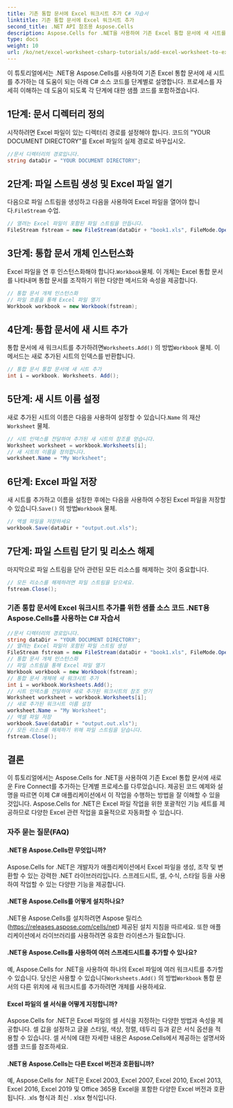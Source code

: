 ```yaml
---
title: 기존 통합 문서에 Excel 워크시트 추가 C# 자습서
linktitle: 기존 통합 문서에 Excel 워크시트 추가
second_title: .NET API 참조용 Aspose.Cells
description: Aspose.Cells for .NET을 사용하여 기존 Excel 통합 문서에 새 시트를 쉽게 추가할 수 있습니다. 코드 예제가 포함된 단계별 튜토리얼입니다.
type: docs
weight: 10
url: /ko/net/excel-worksheet-csharp-tutorials/add-excel-worksheet-to-existing-workbook-csharp-tutorial/
---
```

이 튜토리얼에서는 .NET용 Aspose.Cells를 사용하여 기존 Excel 통합 문서에 새 시트를 추가하는 데 도움이 되는 아래 C# 소스 코드를 단계별로 설명합니다. 프로세스를 자세히 이해하는 데 도움이 되도록 각 단계에 대한 샘플 코드를 포함하겠습니다.

## 1단계: 문서 디렉터리 정의

시작하려면 Excel 파일이 있는 디렉터리 경로를 설정해야 합니다. 코드의 "YOUR DOCUMENT DIRECTORY"를 Excel 파일의 실제 경로로 바꾸십시오.

```csharp
//문서 디렉터리의 경로입니다.
string dataDir = "YOUR DOCUMENT DIRECTORY";
```

## 2단계: 파일 스트림 생성 및 Excel 파일 열기

 다음으로 파일 스트림을 생성하고 다음을 사용하여 Excel 파일을 열어야 합니다.`FileStream` 수업.

```csharp
// 열려는 Excel 파일이 포함된 파일 스트림을 만듭니다.
FileStream fstream = new FileStream(dataDir + "book1.xls", FileMode.Open);
```

## 3단계: 통합 문서 개체 인스턴스화

 Excel 파일을 연 후 인스턴스화해야 합니다.`Workbook`물체. 이 개체는 Excel 통합 문서를 나타내며 통합 문서를 조작하기 위한 다양한 메서드와 속성을 제공합니다.

```csharp
// 통합 문서 개체 인스턴스화
// 파일 흐름을 통해 Excel 파일 열기
Workbook workbook = new Workbook(fstream);
```

## 4단계: 통합 문서에 새 시트 추가

 통합 문서에 새 워크시트를 추가하려면`Worksheets.Add()` 의 방법`Workbook` 물체. 이 메서드는 새로 추가된 시트의 인덱스를 반환합니다.

```csharp
// 통합 문서 통합 문서에 새 시트 추가
int i = workbook. Worksheets. Add();
```

## 5단계: 새 시트 이름 설정

 새로 추가된 시트의 이름은 다음을 사용하여 설정할 수 있습니다.`Name` 의 재산`Worksheet` 물체.

```csharp
// 시트 인덱스를 전달하여 추가된 새 시트의 참조를 얻습니다.
Worksheet worksheet = workbook.Worksheets[i];
// 새 시트의 이름을 정의합니다.
worksheet.Name = "My Worksheet";
```

## 6단계: Excel 파일 저장

 새 시트를 추가하고 이름을 설정한 후에는 다음을 사용하여 수정된 Excel 파일을 저장할 수 있습니다.`Save()` 의 방법`Workbook` 물체.

```csharp
// 엑셀 파일을 저장하세요
workbook.Save(dataDir + "output.out.xls");
```

## 7단계: 파일 스트림 닫기 및 리소스 해제

마지막으로 파일 스트림을 닫아 관련된 모든 리소스를 해제하는 것이 중요합니다.

```csharp
// 모든 리소스를 해제하려면 파일 스트림을 닫으세요.
fstream.Close();
```

### 기존 통합 문서에 Excel 워크시트 추가를 위한 샘플 소스 코드 .NET용 Aspose.Cells를 사용하는 C# 자습서 
```csharp
//문서 디렉터리의 경로입니다.
string dataDir = "YOUR DOCUMENT DIRECTORY";
// 열려는 Excel 파일이 포함된 파일 스트림 생성
FileStream fstream = new FileStream(dataDir + "book1.xls", FileMode.Open);
// 통합 문서 개체 인스턴스화
// 파일 스트림을 통해 Excel 파일 열기
Workbook workbook = new Workbook(fstream);
// 통합 문서 개체에 새 워크시트 추가
int i = workbook.Worksheets.Add();
// 시트 인덱스를 전달하여 새로 추가된 워크시트의 참조 얻기
Worksheet worksheet = workbook.Worksheets[i];
// 새로 추가된 워크시트 이름 설정
worksheet.Name = "My Worksheet";
// 엑셀 파일 저장
workbook.Save(dataDir + "output.out.xls");
// 모든 리소스를 해제하기 위해 파일 스트림을 닫습니다.
fstream.Close();
```

## 결론

이 튜토리얼에서는 Aspose.Cells for .NET을 사용하여 기존 Excel 통합 문서에 새로운 Fire Connect를 추가하는 단계별 프로세스를 다루었습니다. 제공된 코드 예제와 설명을 따르면 이제 C# 애플리케이션에서 이 작업을 수행하는 방법을 잘 이해할 수 있을 것입니다. Aspose.Cells for .NET은 Excel 파일 작업을 위한 포괄적인 기능 세트를 제공하므로 다양한 Excel 관련 작업을 효율적으로 자동화할 수 있습니다.

### 자주 묻는 질문(FAQ)

#### .NET용 Aspose.Cells란 무엇입니까?

Aspose.Cells for .NET은 개발자가 애플리케이션에서 Excel 파일을 생성, 조작 및 변환할 수 있는 강력한 .NET 라이브러리입니다. 스프레드시트, 셀, 수식, 스타일 등을 사용하여 작업할 수 있는 다양한 기능을 제공합니다.

#### .NET용 Aspose.Cells를 어떻게 설치하나요?

.NET용 Aspose.Cells를 설치하려면 Aspose 릴리스(https://releases.aspose.com/cells/net) 제공된 설치 지침을 따르세요. 또한 애플리케이션에서 라이브러리를 사용하려면 유효한 라이센스가 필요합니다.

#### .NET용 Aspose.Cells를 사용하여 여러 스프레드시트를 추가할 수 있나요?

 예, Aspose.Cells for .NET을 사용하여 하나의 Excel 파일에 여러 워크시트를 추가할 수 있습니다. 당신은 사용할 수 있습니다`Worksheets.Add()` 의 방법`Workbook` 통합 문서의 다른 위치에 새 워크시트를 추가하려면 개체를 사용하세요.

#### Excel 파일의 셀 서식을 어떻게 지정합니까?

Aspose.Cells for .NET은 Excel 파일의 셀 서식을 지정하는 다양한 방법과 속성을 제공합니다. 셀 값을 설정하고 글꼴 스타일, 색상, 정렬, 테두리 등과 같은 서식 옵션을 적용할 수 있습니다. 셀 서식에 대한 자세한 내용은 Aspose.Cells에서 제공하는 설명서와 샘플 코드를 참조하세요.

#### .NET용 Aspose.Cells는 다른 Excel 버전과 호환됩니까?

예, Aspose.Cells for .NET은 Excel 2003, Excel 2007, Excel 2010, Excel 2013, Excel 2016, Excel 2019 및 Office 365용 Excel을 포함한 다양한 Excel 버전과 호환됩니다. .xls 형식과 최신 . xlsx 형식입니다.